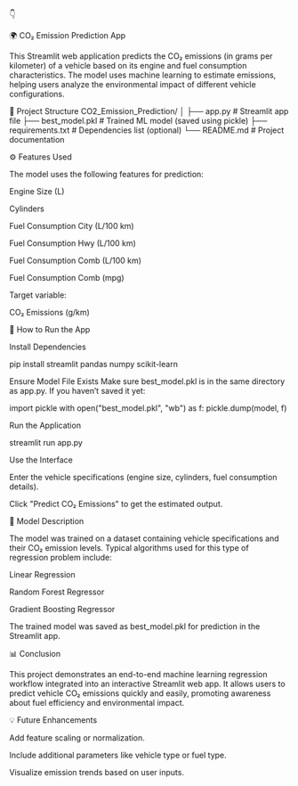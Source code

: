 👇

🌍 CO₂ Emission Prediction App

This Streamlit web application predicts the CO₂ emissions (in grams per kilometer) of a vehicle based on its engine and fuel consumption characteristics. The model uses machine learning to estimate emissions, helping users analyze the environmental impact of different vehicle configurations.

📂 Project Structure
CO2_Emission_Prediction/
│
├── app.py                   # Streamlit app file
├── best_model.pkl           # Trained ML model (saved using pickle)
├── requirements.txt         # Dependencies list (optional)
└── README.md                # Project documentation

⚙️ Features Used

The model uses the following features for prediction:

Engine Size (L)

Cylinders

Fuel Consumption City (L/100 km)

Fuel Consumption Hwy (L/100 km)

Fuel Consumption Comb (L/100 km)

Fuel Consumption Comb (mpg)

Target variable:

CO₂ Emissions (g/km)

🚀 How to Run the App

Install Dependencies

pip install streamlit pandas numpy scikit-learn


Ensure Model File Exists
Make sure best_model.pkl is in the same directory as app.py.
If you haven’t saved it yet:

import pickle
with open("best_model.pkl", "wb") as f:
    pickle.dump(model, f)


Run the Application

streamlit run app.py


Use the Interface

Enter the vehicle specifications (engine size, cylinders, fuel consumption details).

Click "Predict CO₂ Emissions" to get the estimated output.

🧠 Model Description

The model was trained on a dataset containing vehicle specifications and their CO₂ emission levels.
Typical algorithms used for this type of regression problem include:

Linear Regression

Random Forest Regressor

Gradient Boosting Regressor

The trained model was saved as best_model.pkl for prediction in the Streamlit app.

📊 Conclusion

This project demonstrates an end-to-end machine learning regression workflow integrated into an interactive Streamlit web app.
It allows users to predict vehicle CO₂ emissions quickly and easily, promoting awareness about fuel efficiency and environmental impact.

💡 Future Enhancements

Add feature scaling or normalization.

Include additional parameters like vehicle type or fuel type.

Visualize emission trends based on user inputs.